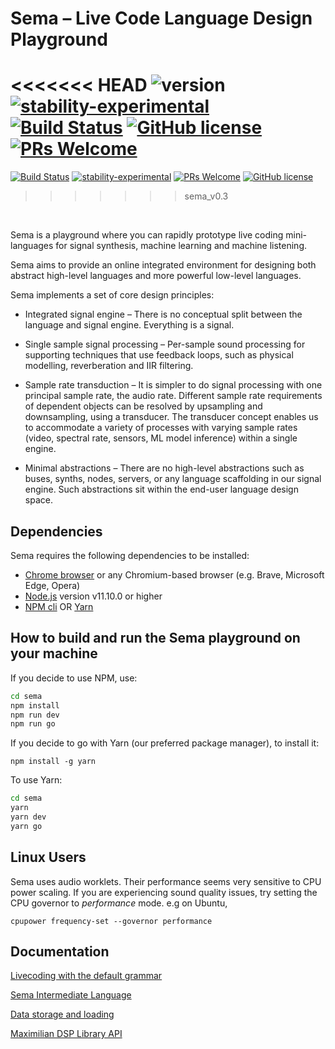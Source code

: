 

# Sema – Live Code Language Design Playground #
<<<<<<< HEAD
![version](https://img.shields.io/badge/version-0.3-red)
[![stability-experimental](https://img.shields.io/badge/stability-experimental-orange.svg)](https://github.com/emersion/stability-badges#experimental)
[![Build Status](https://travis-ci.com/mimic-sussex/sema.svg?branch=master)](https://travis-ci.com/mimic-sussex/sema)
[![GitHub license](https://img.shields.io/badge/license-MIT-blue.svg)](https://github.com/mimic-sussex/sema/blob/master/LICENSE)
[![PRs Welcome](https://img.shields.io/badge/PRs-welcome-brightgreen.svg)](https://github.com/mimic-sussex/eppEditor/blob/master/CONTRIBUTING.md)
=======
[![Build Status](https://travis-ci.com/mimic-sussex/sema.svg?branch=master)](https://travis-ci.com/mimic-sussex/sema)
[![stability-experimental](https://img.shields.io/badge/stability-experimental-orange.svg)](https://github.com/emersion/stability-badges#experimental)
[![PRs Welcome](https://img.shields.io/badge/PRs-welcome-brightgreen.svg)](https://github.com/mimic-sussex/eppEditor/blob/master/CONTRIBUTING.md)
[![GitHub license](https://img.shields.io/badge/license-MIT-blue.svg)](https://github.com/mimic-sussex/sema/blob/master/LICENSE)
>>>>>>> sema_v0.3
<br />

Sema is a playground where you can rapidly prototype live coding mini-languages for signal synthesis, machine learning and machine listening. 

Sema aims to provide an online integrated environment for designing both abstract high-level languages and more powerful low-level languages.

Sema implements a set of core design principles:

* Integrated signal engine – There is no conceptual split between the language and signal engine. Everything is a signal.

* Single sample signal processing – Per-sample sound processing for supporting techniques that use feedback loops, such as physical modelling, reverberation and IIR filtering.

* Sample rate transduction – It is simpler to do signal processing with one principal sample rate, the audio rate. Different sample rate requirements of dependent objects can be resolved by upsampling and downsampling, using a transducer. The transducer concept enables us to accommodate a variety of processes with varying sample rates (video, spectral rate, sensors, ML model inference) within a single engine.

* Minimal abstractions – There are no high-level abstractions such as buses, synths, nodes, servers, or any language scaffolding in our signal engine. Such abstractions sit within the end-user language design space.

## Dependencies

Sema requires the following dependencies to be installed:

 - [Chrome browser](https://www.google.com/chrome/) or any Chromium-based browser (e.g. Brave, Microsoft Edge, Opera)
 - [Node.js](https://nodejs.org/en/download/) version v11.10.0 or higher
 - [NPM cli](https://docs.npmjs.com/cli/npm) OR [Yarn](https://yarnpkg.com/en/)
 

## How to build and run the Sema playground on your machine 


If you decide to use NPM, use:

```sh
cd sema
npm install
npm run dev
npm run go
```

If you decide to go with Yarn (our preferred package manager), to install it: 
```
npm install -g yarn
```

To use Yarn:
```sh
cd sema
yarn
yarn dev
yarn go
```

## Linux Users

Sema uses audio worklets. Their performance seems very sensitive to CPU power scaling. If you are experiencing sound quality issues, try setting the CPU governor to *performance* mode. e.g on Ubuntu,

```cpupower frequency-set --governor performance```


## Documentation

[Livecoding with the default grammar](doc/LiveCodingAPI_defaultGrammar.md)

[Sema Intermediate Language](doc/semaIR.md)

[Data storage and loading](doc/Model_loading_storing.md)

[Maximilian DSP Library API](doc/maxi_API_doc.md)

